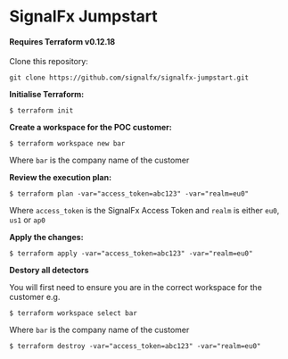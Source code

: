 # SignalFx Jumpstart
#### Requires Terraform v0.12.18

Clone this repository:

`git clone https://github.com/signalfx/signalfx-jumpstart.git`

**Initialise Terraform:**

```
$ terraform init
```

**Create a workspace for the POC customer:**

```
$ terraform workspace new bar
```
Where `bar` is the company name of the customer

**Review the execution plan:**

```
$ terraform plan -var="access_token=abc123" -var="realm=eu0"
```

Where `access_token` is the SignalFx Access Token and `realm` is either `eu0`, `us1` or `ap0`

**Apply the changes:**

```
$ terraform apply -var="access_token=abc123" -var="realm=eu0"
```

**Destory all detectors**

You will first need to ensure you are in the correct workspace for the customer e.g.

```
$ terraform workspace select bar
```
Where `bar` is the company name of the customer

```
$ terraform destroy -var="access_token=abc123" -var="realm=eu0"
```
